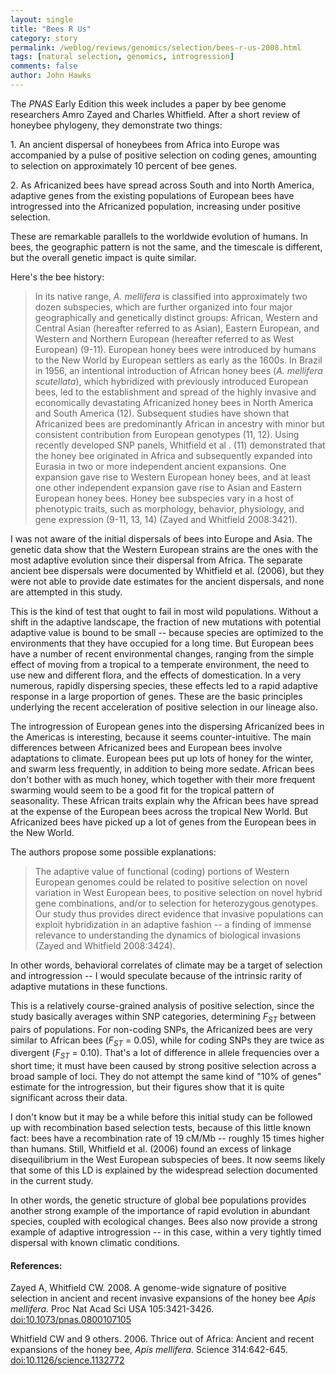 ```yaml
---
layout: single 
title: "Bees R Us" 
category: story
permalink: /weblog/reviews/genomics/selection/bees-r-us-2008.html
tags: [natural selection, genomics, introgression] 
comments: false 
author: John Hawks 
---
```



<p>
The <i>PNAS</i> Early Edition this week includes a paper by bee genome researchers Amro Zayed and Charles Whitfield. After a short review of honeybee phylogeny, they demonstrate two things: 
</p>

<p>
1. An ancient dispersal of honeybees from Africa into Europe was accompanied by a pulse of positive selection on coding genes, amounting to selection on approximately 10 percent of bee genes. 
</p>

<p>
2. As Africanized bees have spread across South and into North America, adaptive genes from the existing populations of European bees have introgressed into the Africanized population, increasing under positive selection. 
</p>

<p>
These are remarkable parallels to the worldwide evolution of humans. In bees, the geographic pattern is not the same, and the timescale is different, but the overall genetic impact is quite similar. 
</p>

<p>
Here's the bee history:
</p>

<blockquote>In its native range, <i>A. mellifera</i> is classified into approximately two dozen subspecies, which are further organized into four major geographically and genetically distinct groups: African, Western and Central Asian (hereafter referred to as Asian), Eastern European, and Western and Northern European (hereafter referred to as West European) (9-11). European honey bees were introduced by humans to the New World by European settlers as early as the 1600s. In Brazil in 1956, an intentional introduction of African honey bees (<i>A. mellifera scutellata</i>), which hybridized with previously introduced European bees, led to the establishment and spread of the highly invasive and economically devastating Africanized honey bees in North America and South America (12). Subsequent studies have shown that Africanized bees are predominantly African in ancestry with minor but consistent contribution from European genotypes (11, 12). Using recently developed SNP panels, Whitfield et al . (11) demonstrated that the honey bee originated in Africa and subsequently expanded into Eurasia in two or more independent ancient expansions. One expansion gave rise to Western European honey bees, and at least one other independent expansion gave rise to Asian and Eastern European honey bees. Honey bee subspecies vary in a host of phenotypic traits, such as morphology, behavior, physiology, and gene expression (9-11, 13, 14) (Zayed and Whitfield 2008:3421).</blockquote>

<p>
I was not aware of the initial dispersals of bees into Europe and Asia. The genetic data show that the Western European strains are the ones with the most adaptive evolution since their dispersal from Africa. The separate ancient bee dispersals were documented by Whitfield et al. (2006), but they were not able to provide date estimates for the ancient dispersals, and none are attempted in this study. 
</p>

<p>
This is the kind of test that ought to fail in most wild populations. Without a shift in the adaptive landscape, the fraction of new mutations with potential adaptive value is bound to be small -- because species are optimized to the environments that they have occupied for a long time. But European bees have a number of recent environmental changes, ranging from the simple effect of moving from a tropical to a temperate environment, the need to use new and different flora, and the effects of domestication. In a very numerous, rapidly dispersing species, these effects led to a rapid adaptive response in a large proportion of genes. These are the basic principles underlying the recent acceleration of positive selection in our lineage also. 
</p>

<p>
The introgression of European genes into the dispersing Africanized bees in the Americas is interesting, because it seems counter-intuitive. The main differences between Africanized bees and European bees involve adaptations to climate. European bees put up lots of honey for the winter, and swarm less frequently, in addition to being more sedate. African bees don't bother with as much honey, which together with their more frequent swarming would seem to be a good fit for the tropical pattern of seasonality. These African traits explain why the African bees have spread at the expense of the European bees across the tropical New World. But Africanized bees have picked up a lot of genes from the European bees in the New World. 
</p>

<p>
The authors propose some possible explanations: 
</p>

<blockquote>The adaptive value of functional (coding) portions of Western European genomes could be related to positive selection on novel variation in West European bees, to positive selection on novel hybrid gene combinations, and/or to selection for heterozygous genotypes. Our study thus provides direct evidence that invasive populations can exploit hybridization in an adaptive fashion -- a finding of immense relevance to understanding the dynamics of biological invasions (Zayed and Whitfield 2008:3424).</blockquote>

<p>
In other words, behavioral correlates of climate may be a target of selection and introgression -- I would speculate because of the intrinsic rarity of adaptive mutations in these functions. 
</p>

<p>
This is a relatively course-grained analysis of positive selection, since the study basically averages within SNP categories, determining <i>F<sub>ST</sub></i> between pairs of populations. For non-coding SNPs, the Africanized bees are very similar to African bees (<i>F<sub>ST</sub></i> = 0.05), while for coding SNPs they are twice as divergent (<i>F<sub>ST</sub></i> = 0.10). That's a lot of difference in allele frequencies over a short time; it must have been caused by strong positive selection across a broad sample of loci. They do not attempt the same kind of "10% of genes" estimate for the introgression, but their figures show that it is quite significant across their data. 
</p>

<p>
I don't know but it may be a while before this initial study can be followed up with recombination based selection tests, because of this little known fact: bees have a recombination rate of 19 cM/Mb -- roughly 15 times higher than humans. Still, Whitfield et al. (2006) found an excess of linkage disequilibrium in the West European subspecies of bees. It now seems likely that some of this LD is explained by the widespread selection documented in the current study. 
</p>

<p>
In other words, the genetic structure of global bee populations provides another strong example of the importance of rapid evolution in abundant species, coupled with ecological changes. Bees also now provide a strong example of adaptive introgression -- in this case, within a very tightly timed dispersal with known climatic conditions.  
</p>

<h4>References:</h4>

<p class="cite">Zayed A, Whitfield CW. 2008. A genome-wide signature of positive selection in ancient and recent invasive expansions of the honey bee <i>Apis mellifera</i>. Proc Nat Acad Sci USA 105:3421-3426. <a href="http://dx.doi.org/10.1073/pnas.0800107105">doi:10.1073/pnas.0800107105</a></p>

<p class="cite">Whitfield CW and 9 others. 2006. Thrice out of Africa: Ancient and recent expansions of the honey bee, <i>Apis mellifera</i>. Science 314:642-645. <a href="http://dx.doi.org/10.1126/science.1132772">doi:10.1126/science.1132772</a></p>

